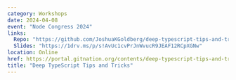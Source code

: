 ```yaml
---
category: Workshops
date: 2024-04-08
event: "Node Congress 2024"
links:
  Repo: "https://github.com/JoshuaKGoldberg/deep-typescript-tips-and-tricks"
  Slides: "https://1drv.ms/p/s!AvUc1cvPrJnWvucR9JEAF12RCpXGNw"
location: Online
href: https://portal.gitnation.org/contents/deep-typescript-tips-and-tricks
title: "Deep TypeScript Tips and Tricks"
---
```


